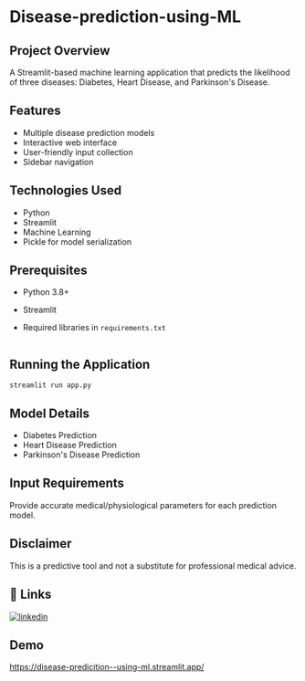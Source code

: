 

# Disease-prediction-using-ML




## Project Overview
A Streamlit-based machine learning application that predicts the likelihood of three diseases: Diabetes, Heart Disease, and Parkinson's Disease.

## Features
- Multiple disease prediction models
- Interactive web interface
- User-friendly input collection
- Sidebar navigation

## Technologies Used
- Python
- Streamlit
- Machine Learning
- Pickle for model serialization

## Prerequisites
- Python 3.8+
- Streamlit
- Required libraries in `requirements.txt`

   ```

## Running the Application
```
streamlit run app.py
```

## Model Details
- Diabetes Prediction
- Heart Disease Prediction
- Parkinson's Disease Prediction

## Input Requirements
Provide accurate medical/physiological parameters for each prediction model.

## Disclaimer
This is a predictive tool and not a substitute for professional medical advice.



## 🔗 Links

[![linkedin](https://img.shields.io/badge/linkedin-0A66C2?style=for-the-badge&logo=linkedin&logoColor=white)](https://www.linkedin.com/in/koushik-m-14202b320/)


## Demo
https://disease-predicition--using-ml.streamlit.app/

